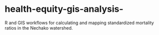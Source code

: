 # health-equity-gis-analysis-
R and GIS workflows for calculating and mapping standardized mortality ratios in the Nechako watershed.
